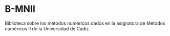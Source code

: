# B-MNII
Biblioteca sobre los métodos numéricos dados en la asignatura de Métodos numéricos II de la Universidad de Cádiz.
